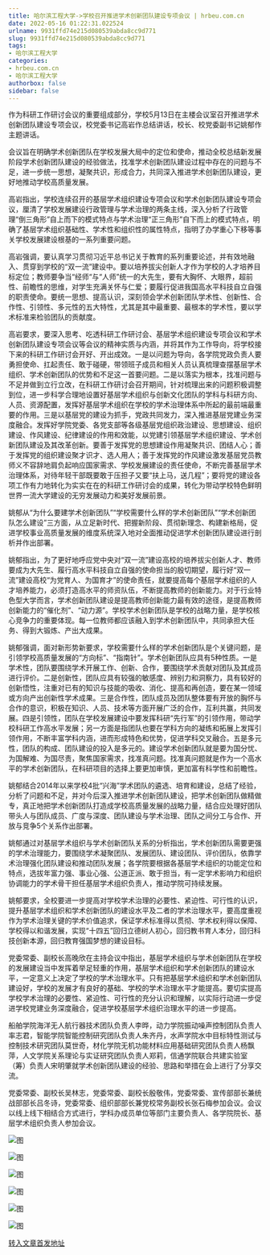 ```yaml
---
title: 哈尔滨工程大学->学校召开推进学术创新团队建设专项会议 | hrbeu.com.cn
date: 2022-05-16 01:22:31.022524
urlname: 9931ffd74e215d080539abda8cc9d771
slug: 9931ffd74e215d080539abda8cc9d771
tags: 
- 哈尔滨工程大学
categories:
- hrbeu.com.cn
- 哈尔滨工程大学
authorbox: false
sidebar: false
---
```

作为科研工作研讨会议的重要组成部分，学校5月13日在主楼会议室召开推进学术创新团队建设专项会议，校党委书记高岩作总结讲话，校长、校党委副书记姚郁作主题讲话。

会议旨在明确学术创新团队在学校发展大局中的定位和使命，推动全校总结新发展阶段学术创新团队建设的经验做法，找准学术创新团队建设过程中存在的问题与不足，进一步统一思想，凝聚共识，形成合力，共同深入推进学术创新团队建设，更好地推动学校高质量发展。
<!--more-->


高岩指出，学校连续召开的基层学术组织建设专项会议和学术创新团队建设专项会议，厘清了学校发展建设行政管理与学术治理的两条主线，深入分析了行政管理“倒三角形”自上而下的模式特点与学术治理“正三角形”自下而上的模式特点，明确了基层学术组织基础性、学术性和组织性的属性特点，指明了办学重心下移等事关学校发展建设根基的一系列重要问题。

高岩强调，要认真学习贯彻习近平总书记关于教育的系列重要论述，并有效地融入、贯穿到学校的“双一流”建设中。要以培养拔尖创新人才作为学校的人才培养目标定位；教师要争当“经师“与“人师”统一的大先生，要有大胸怀、大眼界，超前性、前瞻性的思维，对学生充满关怀与仁爱；要履行促进我国高水平科技自立自强的职责使命。要统一思想、提高认识，深刻领会学术创新团队学术性、创新性、合作性、引领性、多元性的五大特性，尤其是其中最重要、最根本的学术性，要以学术标准来检验团队的贡献度。

高岩要求，要深入思考、吃透科研工作研讨会、基层学术组织建设专项会议和学术创新团队建设专项会议等会议的精神实质与内涵，并将其作为工作导向，将学校接下来的科研工作研讨会开好、开出成效。一是以问题为导向，各学院党政负责人要勇担使命、扛起责任、敢于碰硬，带领班子成员和相关人员认真梳理查摆基层学术组织、学术创新团队的优势和不足这一首要问题。二是以落实为根本，找准问题与不足并做到立行立改，在科研工作研讨会召开期间，针对梳理出来的问题积极调整到位，进一步科学合理地设置好基层学术组织与创新文化团队的学科与科研方向、人员、资源配置，发挥好基层学术组织在学校的学术治理体系中所起的最前端最重要的作用。三是以基层党的建设为抓手，党政共同发力，深入推进基层党建业务深度融合。发挥好学院党委、各党支部等各级基层党组织政治建设、思想建设、组织建设、作风建设、纪律建设的作用和效能，以党建引领基层学术组织建设、学术创新团队建设及其改革创新。要善于发挥党的思想建设作用凝聚共识、团结人心；善于发挥党的组织建设聚才识才、选人用人；善于发挥党的作风建设激发基层党员教师义不容辞地肩负起响应国家需求、学校发展建设的责任使命，不断完善基层学术治理体系，对待年轻干部既要敢于压担子又要“扶上马，送几程”；要将党的建设各项工作有力地转化为实实在在的科研工作研讨会的成果，转化为带动学校特色鲜明世界一流大学建设的无穷发展动力和美好发展前景。

姚郁从“为什么要建学术创新团队”“学校需要什么样的学术创新团队”“学术创新团队怎么建设”三方面，从立足新时代、把握新阶段、贯彻新理念、构建新格局，促进学校事业高质量发展的维度系统深入地对全面推动促进学术创新团队建设进行剖析并作出部署。

姚郁指出，为了更好地呼应党中央对“双一流”建设高校的培养拔尖创新人才、教师要成为大先生、履行高水平科技自立自强的使命担当的殷切期望，履行好“双一流”建设高校“为党育人、为国育才”的使命责任，就要提高每个基层学术组织的人才培养能力，必须打造高水平的师资队伍，不断提高教师的创新能力。对于行业特色型大学而言，学术创新团队建设是提高教师创新能力最有效的途径，是提高教师创新能力的“催化剂”、“动力源”。学校学术创新团队是学校的战略力量，是学校核心竞争力的重要体现。每一位教师都应该融入到学术创新团队中，共同承担大任务、得到大锻炼、产出大成果。

姚郁强调，面对新形势新要求，学校需要什么样的学术创新团队是个关键问题，是引领学校高质量发展的“方向标”、“指南针”。学术创新团队应具有5种性质。一是学术性，团队要围绕学术开展工作、创新、合作，要围绕学术贡献对团队及其成员进行评价。二是创新性，团队应具有较强的敏感度、辨别力和洞察力，具有较好的创新悟性，注重对已有的知识与技能的吸收、消化、提高和再创造，要在某一领域或方向产出创新性学术成果。三是合作性，团队成员及团队整体要有开放的胸怀与合作的意识，积极在知识、人员、技术等方面开展广泛的合作，互利共赢，共同发展。四是引领性，团队在学校发展建设中要发挥科研“先行军”的引领作用，带动学校科研工作高水平发展；另一方面是指团队也要在学科方向的凝练和拓展上发挥引领作用，不断丰富学科内涵，进而形成特色和优势，促进学科交叉融合。五是多元性，团队的构成、团队建设的投入是多元的。建设学术创新团队就是要为国分忧、为国解难、为国尽责，聚焦国家需求，找准真问题。找准真问题就是作为一个高水平的学术创新团队，在科研项目的选择上要更加审慎，更加富有科学性和前瞻性。

姚郁结合2014年以来学校4批“兴海”学术团队的遴选、培育和建设，总结了经验，分析了问题和不足，并对今后深入推进学术创新团队建设，把学术创新团队做精做专，真正地把学术创新团队打造成学校高质量发展的战略力量，结合应处理好团队带头人与团队成员、广度与深度、团队建设与学术治理、团队之间分工与合作、开放与竞争5个关系作出部署。

姚郁通过对基层学术组织与学术创新团队关系的分析指出，学术创新团队需要更强的学术治理能力，要围绕学术凝聚团队、发展团队、建设团队、评价团队，依靠学术治理强化团队建设和推动团队发展；各学院要根据各基层学术组织的功能定位和特点，选拔年富力强、事业心强、公道正派、敢于担当，有一定学术影响力和组织协调能力的学术骨干担任基层学术组织负责人，推动学院可持续发展。

姚郁要求，全校要进一步提高对学校学术治理的必要性、紧迫性、可行性的认识，提升基层学术组织和学术创新团队的建设水平及二者的学术治理水平，要高度重视作为学术治理关键的学术价值追求，保证学术标准得以贯彻、学术权利得以保障、学校得以和谐发展，实现“十四五”回归立德树人初心，回归教书育人本分，回归科技创新本源，回归教育强国梦想的建设目标。

党委常委、副校长高晚欣在主持会议中指出，基层学术组织与学术创新团队在学校的发展建设当中发挥着举足轻重的作用，基层学术组织和学术创新团队的建设水平，一定意义上决定了学校的学术治理水平。只有把基层学术组织和学术创新团队建设好，学校的发展才有良好的基础、学校的学术治理水平才能提高。要切实提高学校学术治理的必要性、紧迫性、可行性的充分认识和理解，以实际行动进一步促进学校党建业务深度融合，促进学校基层学术组织治理水平的进一步提高。

船舶学院海洋无人航行器技术团队负责人李晔，动力学院振动噪声控制团队负责人率志君，智能学院智能控制研究团队负责人朱齐丹，水声学院水中目标特性测试与控制技术研究团队莫世奇，材化学院无机功能材料应用基础研究团队负责人杨飘萍，人文学院关系理论与实证研究团队负责人郑莉，信通学院联合共建实验室（筹）负责人宋明肇就学术创新团队建设的经验、思路和举措在会上进行了分享交流。

党委常委、副校长吴林志，党委常委、副校长殷敬伟，党委常委、宣传部部长兼统战部部长吕冬诗，党委常委、组织部部长兼党校常务副校长张石梅参加会议。会议以线上线下相结合方式进行，学科办成员单位等部门主要负责人、各学院院长、基层学术组织负责人参加会议。

![图](http://gongxue.cn/__local/3/EA/D2/75ECB32E137082D77A5199FD649_ADC5919C_1CAC4.jpg)

![图](http://gongxue.cn/__local/2/BD/53/824E8300B7098A986751BBB5C75_45630572_25088.jpg)

![图](http://gongxue.cn/__local/1/12/45/9511F7AAAE72D28BF432E82C5E9_384B1F10_2124A.jpg)

![图](http://gongxue.cn/__local/2/48/F4/85F4031981C91A9A6937C5C0CD6_C806639D_1A052.jpg)

![图](http://gongxue.cn/__local/9/CA/DD/56CA7F3C392B4CB580A66372424_6E3D45A4_16DA8.jpg)

![图](http://gongxue.cn/__local/4/56/CC/78EDDE2F086875B93BE7A9CB207_8C1660D0_21A87.jpg)

[转入文章首发地址](http://gongxue.cn/info/1141/70831.htm)